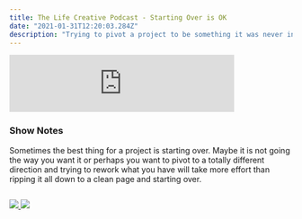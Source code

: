 ```yaml
---
title: The Life Creative Podcast - Starting Over is OK
date: "2021-01-31T12:20:03.284Z"
description: "Trying to pivot a project to be something it was never intended to be presents all kinds of interesting problems. Sometimes, the best thing is to rip it all down and start again."
---
```


<iframe src="https://anchor.fm/peter-witham/embed/episodes/Starting-over-is-OK-epmv8d" height="102px" width="400px" frameborder="0" scrolling="no"></iframe>

### Show Notes

Sometimes the best thing for a project is starting over. Maybe it is not going the way you want it or perhaps you want to pivot to a totally different direction and trying to rework what you have will take more effort than ripping it all down to a clean page and starting over.

<div class="podcastSubscribeButton">
<a href="https://anchor.fm/peter-witham">
<img src="/images/subscribe-to-podcast.png" style="margin: auto;"/>
</a>
<a href="https://www.buymeacoffee.com/pwcom">
<img src="/images/buy-me-a-coffee.png" style="margin: auto; padding-top: 1em;"/>
</a>
</div>
